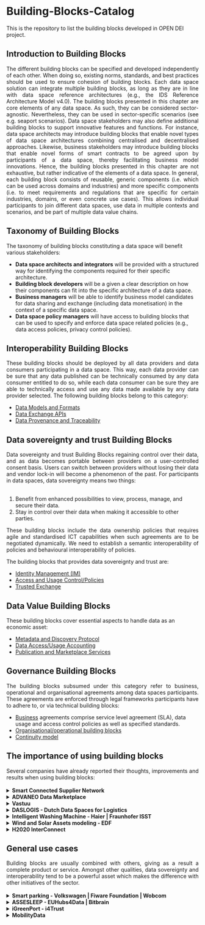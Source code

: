 # Building-Blocks-Catalog
This is the repository to list the building blocks developed in OPEN DEI project.

## Introduction to Building Blocks
<div align="justify">The different building blocks can be specified and developed independently of each other.  When doing so, existing norms, standards, and best practices should be used to ensure cohesion of building blocks. Each data space solution can integrate multiple building blocks, as long as they are in line with data space reference architectures (e.g., the IDS Reference Architecture Model v4.0). The building blocks presented in this chapter are core elements of any data space. As such, they can be considered sector-agnostic. Nevertheless, they can be used in sector-specific scenarios (see e.g. seaport scenarios). Data space stakeholders may also define additional building blocks to support innovative features and functions. For instance, data space architects may introduce building blocks that enable novel types of data space architectures combining centralised and decentralised approaches. Likewise, business stakeholders may introduce building blocks that enable novel forms of smart contracts to be agreed upon by participants of a data space, thereby facilitating business model innovations. Hence, the building blocks presented in this chapter are not exhaustive, but rather indicative of the elements of a data space. In general, each building block consists of reusable, generic components (i.e. which can be used across domains and industries) and more specific components (i.e. to meet requirements and regulations that are specific for certain industries, domains, or even concrete use cases). This allows individual participants to join different data spaces, use data in multiple contexts and scenarios, and be part of multiple data value chains.</div>

## Taxonomy of Building Blocks	
The taxonomy of building blocks constituting a data space will benefit various stakeholders:
- **Data space architects and integrators** will be provided with a structured way for identifying the components required for their specific architecture.
- **Building block developers** will be a given a clear description on how their components can fit into the specific architecture of a data space.
- **Business managers** will be able to identify business model candidates for data sharing and exchange (including data monetisation) in the context of a specific data space.
- **Data space policy managers** will have access to building blocks that can be used to specify and enforce data space related policies (e.g., data access policies, privacy control policies).

## Interoperability Building Blocks
<div align="justify">These building blocks should be deployed by all data providers and data consumers participating in a data space. This way, each data provider can be sure that any data published can be technically consumed by any data consumer entitled to do so, while each data consumer can be sure they are able to technically access and use any data made available by any data provider selected. The following building blocks belong to this category:</div>

- [Data Models and Formats](./data-models-and-formats.md)
- [Data Exchange APIs](./data-exchange-APIs.md)
- [Data Provenance and Traceability](./provenance_and_traceability.md)

## Data sovereignty and trust Building Blocks
<div align="justify">Data sovereignty and trust Building Blocks regaining control over their data, and as data becomes portable between providers on a user-controlled consent basis. Users can switch between providers without losing their data and vendor lock-in will become a phenomenon of the past. For participants in data spaces, data sovereignty means two things:</div></br>

1. Benefit from enhanced possibilities to view, process, manage, and secure their data.
2. Stay in control over their data when making it accessible to other parties.

<div align="justify">These building blocks include the data ownership policies that requires agile and standardised ICT capabilities when such agreements are to be negotiated dynamically. We need to establish a semantic interoperability of policies and behavioural interoperability of policies.</div>

The building blocks that provides data sovereignty and trust are:
- [Identity Management (IM)](./identity_management.md)
- [Access and Usage Control/Policies](./access_and_usage_control.md)
- [Trusted Exchange](./trusted_exchange.md)

## Data Value Building Blocks
These building blocks cover essential aspects to handle data as an economic asset: 
- [Metadata and Discovery Protocol](./metadata_and_discovery_protocol.md)
- [Data Access/Usage Accounting](./data_usage_accounting.md)
- [Publication and Marketplace Services](./publication_and_marketplace_services.md)


## Governance Building Blocks
<div align="justify">The building blocks subsumed under this category refer to business, operational and organisational agreements among data spaces participants. These agreements are enforced through legal frameworks participants have to adhere to, or via technical building blocks:</div>

- [Business](./business.md) agreements comprise service level agreement (SLA), data usage and access control policies as well as specified standards.
- [Organisational/operational building blocks](./organisational_and_operational.md)
- [Continuity model](./continuity_model.md)

## The importance of using building blocks
<div align="justify">Several companies have already reported their thoughts, improvements and results when using building blocks: </div></br>

<details>
  <summary><strong>Smart Connected Supplier Network</strong></summary>
  
  - Enable small manufacturing companies to join the digitalization process without the need of hiring IT professionals.
  - A rise of 20% of the overall productivity.
  - The transaction costs of the supply chain are reduced.
  
  Visit [SCSN webpage](https://smart-connected.nl/en) for more information.
</details>

<details>
  <summary><strong>ADVANEO Data Marketplace</strong></summary>
  
  - The data marketplace has been developed as a decentralized portal, all relevant and possibly sensitive raw data always remain with the data provider and only is transferred directly to the buyer in the event of a purchase.
  - Give the opportunity of monetizing data.
  - Open data can be used to open up new perspectives and lift your data project to the next level.
  
  Visit [ADVANEO DMP webpage](https://www.advaneo-datamarketplace.de/en/#) for more information.
</details>

<details>
  <summary><strong>Vastuu</strong></summary>
  
  - Drive Europe’s data economy.
  - Next-level adoption and co-creation of value with commercial scenarios.
  - Foster neutrality, standards and common language to avoid risks and enhance trust.
  - Help establish the community and ecosystem to foster future innovation.
  - Secure data lowers the threshold for different organisations to share their knowledge and expertise.
  
</details>

<details>
  <summary><strong>DASLOGIS - Dutch Data Spaces for Logistics</strong></summary>
  
  - Enable the discovery and controlled sharing of (potentially) sensitive data.
  - Offer flexibility, extensibility and personalisation to support data exchange in logistics.
  
</details>

<details>
  <summary><strong>Intelligent Washing Machine - Haier | Fraunhofer ISST</strong></summary>
  
  - Save cost, time and energy, environmental awareness.
  - Offer consumers a better utilization of washing machines with additional services
  - Gain data insights for product and service innovations 
  - By collecting consumer data companies get the possibility to gain data insights for product and service innovations.
  
</details>

<details>
  <summary><strong>Wind and Solar Assets modeling - EDF</strong></summary>
  
  - Opportunity to build comprehensive models, analytic frameworks and improve multiparty collaboration capabilities needed to support digital ecosystems.
  - Backbone for renewables operator to ensure continuity of technical data along lifecycle.
  - Real accelerator for Greenfields and brownfields assets to deliver more safely, more quickly more efficiently and with a lower Total Cost of Ownership.
</details>

<details>
  <summary><strong>H2020 InterConnect</strong></summary>
  
  - The need for the selected building blocks (Interoperability, Trust and Data Value) was natural to the project's reference architecture, hence their adoption. They are particularly important to allow the required separation of what is the interoperability plan (at the syntactic and semantical level), the data exchange plane to link interoperable peers, and the enforcement of trust (identity) for data usage. Relying in these building blocks ensures alignment, but most importantly, the capability to swap them if needed and to interface with other sectors/domains outside the one of InterConnect (Energy/IoT). 
</details>

## General use cases
<div align="justify">Building blocks are usually combined with others, giving as a result a complete product or service. Amongst other qualities, data sovereignty and interoperability tend to be a powerful asset which makes the difference with other initiatives of the sector.</div></br>

<details>
  <summary><strong>Smart parking - Volkswagen | Fiware Foundation | Wobcom</strong></summary>
  <div align="justify">Smart Parking is a digital solution to improve parking in a city, reduce air pollution and support local businesses. Drivers in a city are navigated to the nearest available parking space. They can register their preferred shopping profiles, and these anonymised profiles are matched with shops near the parking spaces. Matching shop offers are returned with hash codes for the possible offers. If the driver shops at that particular shop, their parking fee is paid by the shop.</div>
</details>

<details>
  <summary><strong>ASSESLEEP - EUHubs4Data | Bitbrain</strong></summary>
  <div align="justify">It consists of a highly accurate sleep monitoring device that can comfortably record sleep at your home. A comprehensive sleep dataset will be created using using <a href="https://euhubs4data.eu/experiments/assesleep/">Bitbrain</a>'s new technology, incorporating a multitude of physiological and environmental sensors. Based on data collected in controlled and uncontrolled environments, robust AI-powered sleep analysis algorithms with medical-grade accuracy will be implemented.</div>
</details>

<details>
  <summary><strong>iGreenPort - i4Trust</strong></summary>
  <div align="justify">The objective of the <a href="https://i4trust.org/experiments/igreenport/">iGreenPort</a> experiment consists of the monitoring of sea water quality in different areas of a port. In essence, different datasets (geoposition data on water quality, AIS navigation real-time data, etc..) will be shared in iGreenPort data space to create several data packages at different levels of the ‘data value chain’ to be utilised by iGreenPort partners and external entities, particularly authorities with environmental competencies in ports, their suppliers, and research groups in the field.</div>
</details>

<details>
  <summary><strong>MobilityData</strong></summary>
  <div align="justify">The mobility community has created several hubs for international GTFS sources over the years. There have been consistent issues with sustaining these platforms in the long term, and creating community processes so it's clear how decisions are made and how stakeholders across the mobility industry can contribute to the platform. That's the need <a href="https://database.mobilitydata.org/">MobilityData</a> is working to meet with the <a href="https://github.com/MobilityData/mobility-database-catalogs">Mobility Database</a>, so more stakeholders can trust the longevity of this platform and it can become an increasingly valuable source for creating and improving mobility data as a community. </div>
</details>
